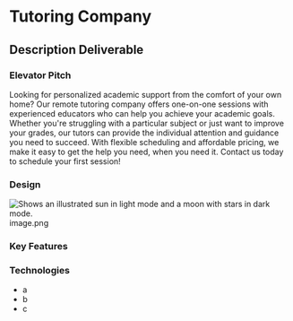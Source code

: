 # Tutoring Company
## Description Deliverable
### Elevator Pitch
Looking for personalized academic support from the comfort of your own home? Our remote tutoring company offers one-on-one sessions with experienced educators who can help you achieve your academic goals. Whether you're struggling with a particular subject or just want to improve your grades, our tutors can provide the individual attention and guidance you need to succeed. With flexible scheduling and affordable pricing, we make it easy to get the help you need, when you need it. Contact us today to schedule your first session!
### Design
<picture>
  <source media="(prefers-color-scheme: dark)" srcset="https://user-images.githubusercontent.com/25423296/163456776-7f95b81a-f1ed-45f7-b7ab-8fa810d529fa.png">
  <source media="(prefers-color-scheme: light)" srcset="https://user-images.githubusercontent.com/25423296/163456779-a8556205-d0a5-45e2-ac17-42d089e3c3f8.png">
  <img alt="Shows an illustrated sun in light mode and a moon with stars in dark mode." src="https://user-images.githubusercontent.com/25423296/163456779-a8556205-d0a5-45e2-ac17-42d089e3c3f8.png">
</picture>
image.png

### Key Features
### Technologies
- a
- b
- c